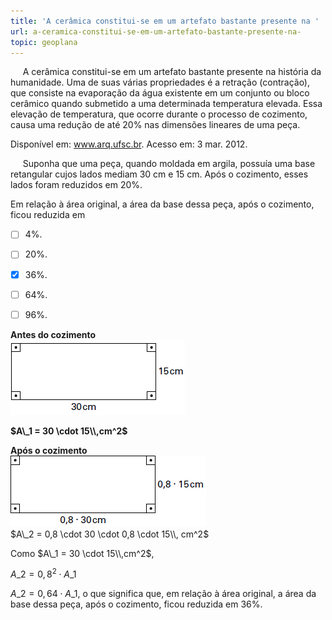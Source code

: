 ```yaml
---
title: 'A cerâmica constitui-se em um artefato bastante presente na '
url: a-ceramica-constitui-se-em-um-artefato-bastante-presente-na-
topic: geoplana
---
```



     A cerâmica constitui-se em um artefato bastante presente na história da humanidade. Uma de suas várias propriedades é a retração (contração), que consiste na evaporação da água existente em um conjunto ou bloco cerâmico quando submetido a uma determinada temperatura elevada. Essa elevação de temperatura, que ocorre durante o processo de cozimento, causa uma redução de até 20% nas dimensões lineares de uma peça.

Disponível em: www.arq.ufsc.br. Acesso em: 3 mar. 2012.

     Suponha que uma peça, quando moldada em argila, possuía uma base retangular cujos lados mediam 30 cm e 15 cm. Após o cozimento, esses lados foram reduzidos em 20%.

Em relação à área original, a área da base dessa peça, após o cozimento, ficou reduzida em



- [ ] 4%.
- [ ] 20%.
- [x] 36%.
- [ ] 64%.
- [ ] 96%.


**Antes do cozimento\
![](15e6816c-e041-ba45-5fe2-cd4c6ecb264d.png)**

**$A\_1 = 30 \cdot 15\\,cm^2$**

**Após o cozimento**\
![](86b43201-73d3-02c3-8e19-d9c16bf6d6b2.png)\
$A\_2 = 0,8 \cdot 30 \cdot 0,8 \cdot 15\\, cm^2$

Como $A\_1 = 30 \cdot 15\\,cm^2$,

$A\_2 = 0,8^2 \cdot A\_1$

$A\_2 = 0,64 \cdot A\_1$, o que significa que, em relação à área original, a área da base dessa peça, após o cozimento, ficou reduzida em 36%.
